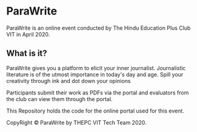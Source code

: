 # ParaWrite

ParaWrite is an online event conducted by The Hindu Education Plus Club VIT in April 2020.

## What is it?

ParaWrite gives you a platform to elicit your inner journalist. Journalistic literature is of the utmost importance in today's day and age. Spill your creativity through ink and dot down your opinions

Participants submit their work as PDFs via the portal and evaluators from the club can view them through the portal.

This Repository holds the code for the online portal used for this event.

CopyRight &copy; ParaWrite by THEPC VIT Tech Team 2020.
